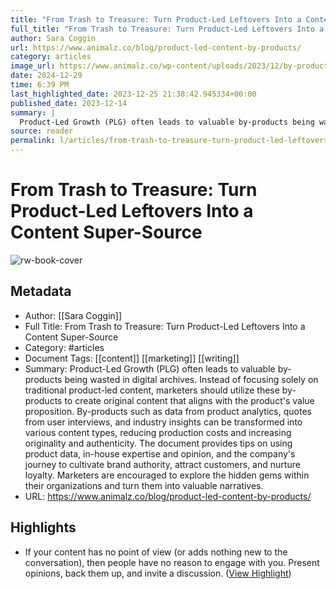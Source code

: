 ```yaml
---
title: "From Trash to Treasure: Turn Product-Led Leftovers Into a Content Super-Source"
full_title: "From Trash to Treasure: Turn Product-Led Leftovers Into a Content Super-Source"
author: Sara Coggin
url: https://www.animalz.co/blog/product-led-content-by-products/
category: articles
image_url: https://www.animalz.co/wp-content/uploads/2023/12/by-products_featured_TINY.jpg
date: 2024-12-29
time: 6:39 PM
last_highlighted_date: 2023-12-25 21:38:42.945334+00:00
published_date: 2023-12-14
summary: |
  Product-Led Growth (PLG) often leads to valuable by-products being wasted in digital archives. Instead of focusing solely on traditional product-led content, marketers should utilize these by-products to create original content that aligns with the product's value proposition. By-products such as data from product analytics, quotes from user interviews, and industry insights can be transformed into various content types, reducing production costs and increasing originality and authenticity. The document provides tips on using product data, in-house expertise and opinion, and the company's journey to cultivate brand authority, attract customers, and nurture loyalty. Marketers are encouraged to explore the hidden gems within their organizations and turn them into valuable narratives.
source: reader
permalink: l/articles/from-trash-to-treasure-turn-product-led-leftovers-into-a-content-super-source
---
```

# From Trash to Treasure: Turn Product-Led Leftovers Into a Content Super-Source

![rw-book-cover](https://www.animalz.co/wp-content/uploads/2023/12/by-products_featured_TINY.jpg)

## Metadata
- Author: [[Sara Coggin]]
- Full Title: From Trash to Treasure: Turn Product-Led Leftovers Into a Content Super-Source
- Category: #articles
- Document Tags: [[content]] [[marketing]] [[writing]] 
- Summary: Product-Led Growth (PLG) often leads to valuable by-products being wasted in digital archives. Instead of focusing solely on traditional product-led content, marketers should utilize these by-products to create original content that aligns with the product's value proposition. By-products such as data from product analytics, quotes from user interviews, and industry insights can be transformed into various content types, reducing production costs and increasing originality and authenticity. The document provides tips on using product data, in-house expertise and opinion, and the company's journey to cultivate brand authority, attract customers, and nurture loyalty. Marketers are encouraged to explore the hidden gems within their organizations and turn them into valuable narratives.
- URL: https://www.animalz.co/blog/product-led-content-by-products/

## Highlights
- If your content has no point of view (or adds nothing new to the conversation), then people have no reason to engage with you. Present opinions, back them up, and invite a discussion. ([View Highlight](https://read.readwise.io/read/01hjhemw9pc1nwg8dyw7a0cq90))


